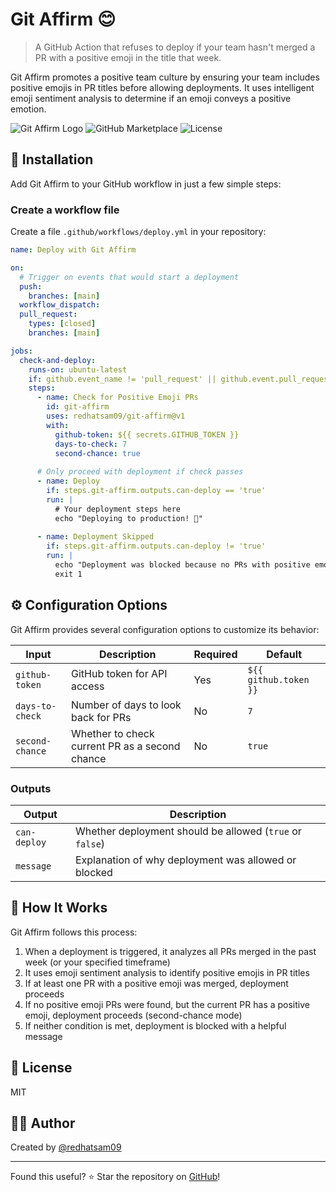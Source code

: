 # Git Affirm 😊

> A GitHub Action that refuses to deploy if your team hasn't merged a PR with a positive emoji in the title that week.

Git Affirm promotes a positive team culture by ensuring your team includes positive emojis in PR titles before allowing deployments. It uses intelligent emoji sentiment analysis to determine if an emoji conveys a positive emotion.

![Git Affirm Logo](https://img.shields.io/badge/Git-Affirm-%23FF69B4?logo=github&logoColor=white)
![GitHub Marketplace](https://img.shields.io/badge/GitHub-Marketplace-green.svg?logo=github)
![License](https://img.shields.io/github/license/redhatsam09/git-affirm)

## 🚀 Installation

Add Git Affirm to your GitHub workflow in just a few simple steps:

### Create a workflow file

Create a file `.github/workflows/deploy.yml` in your repository:

```yaml
name: Deploy with Git Affirm

on:
  # Trigger on events that would start a deployment
  push:
    branches: [main]
  workflow_dispatch:
  pull_request:
    types: [closed]
    branches: [main]

jobs:
  check-and-deploy:
    runs-on: ubuntu-latest
    if: github.event_name != 'pull_request' || github.event.pull_request.merged == true
    steps:
      - name: Check for Positive Emoji PRs
        id: git-affirm
        uses: redhatsam09/git-affirm@v1
        with:
          github-token: ${{ secrets.GITHUB_TOKEN }}
          days-to-check: 7
          second-chance: true
      
      # Only proceed with deployment if check passes
      - name: Deploy
        if: steps.git-affirm.outputs.can-deploy == 'true'
        run: |
          # Your deployment steps here
          echo "Deploying to production! 🚀"
      
      - name: Deployment Skipped
        if: steps.git-affirm.outputs.can-deploy != 'true'
        run: |
          echo "Deployment was blocked because no PRs with positive emojis were merged recently."
          exit 1
```

## ⚙️ Configuration Options

Git Affirm provides several configuration options to customize its behavior:

| Input | Description | Required | Default |
|-------|-------------|----------|---------|
| `github-token` | GitHub token for API access | Yes | `${{ github.token }}` |
| `days-to-check` | Number of days to look back for PRs | No | `7` |
| `second-chance` | Whether to check current PR as a second chance | No | `true` |

### Outputs

| Output | Description |
|--------|-------------|
| `can-deploy` | Whether deployment should be allowed (`true` or `false`) |
| `message` | Explanation of why deployment was allowed or blocked |

## 🎯 How It Works

Git Affirm follows this process:

1. When a deployment is triggered, it analyzes all PRs merged in the past week (or your specified timeframe)
2. It uses emoji sentiment analysis to identify positive emojis in PR titles
3. If at least one PR with a positive emoji was merged, deployment proceeds
4. If no positive emoji PRs were found, but the current PR has a positive emoji, deployment proceeds (second-chance mode)
5. If neither condition is met, deployment is blocked with a helpful message


## 📄 License

MIT

## 🧑‍💻 Author

Created by [@redhatsam09](https://github.com/redhatsam09)

---

Found this useful? ⭐ Star the repository on [GitHub](https://github.com/redhatsam09/git-affirm)!
